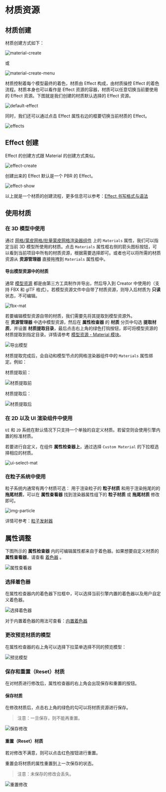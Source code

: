 # 材质资源

## 材质创建

材质创建方式如下：

![material-create](material/material-create.png)

或

![material-create-menu](material/material-create-menu.png)

材质控制着每个模型最终的着色，材质由 Effect 构成，由材质操控 Effect 的着色流程。材质本身也可以看作是 Effect 资源的容器，材质可以任意切换当前要使用的 Effect 资源。下图就是我们创建的材质默认选择的 Effect 资源。

![default-effect](material/default-effect.png)

同时，我们还可以通过点击 Effect 属性右边的框要切换当前材质的 Effect。

![effects](material/effects.png)

## Effect 创建

Effect 的创建方式跟 Material 的创建方式类似。

![effect-create](material/effect-create.png)

创建出来的 Effect 默认是一个 PBR 的 Effect。

![effect-show](material/effect-show.png)

以上就是一个材质的创建流程，更多信息可以参考：[Effect 书写格式与语法](../shader/index.md)

## 使用材质

### 在 3D 模型中使用

通过 [网格/蒙皮网格/批量蒙皮网格渲染器组件](../module-map/mesh/) 上的 `Materials` 属性，我们可以指定当前 3D 模型所使用的材质。点击 `Materials` 属性框右侧的箭头图标按钮，可以看到当前项目中所有的材质资源，根据需要选择即可。或者也可以将所需的材质资源从 **资源管理器** 直接拖拽到 `Materials` 属性框中。

#### 导出模型资源中的材质

通常 [模型资源](../asset/model/mesh.md) 都是由第三方工具制作并导出，然后导入到 Creator 中使用的（支持 FBX 和 glTF 格式）。若模型资源文件中自带了材质资源，则导入后材质为 **只读** 状态，不可编辑。

![fbx-mat](../material-system/img/readonly-material.png)

若要编辑模型资源自带的材质，我们需要先将其提取到模型资源外。<br>在 **资源管理器** 中选中模型资源，然后在 **属性检查器** 的 **材质** 分页中勾选 **提取材质**，并设置 **材质提取目录**，最后点击右上角的绿色打钩按钮，即可将模型资源的材质提取到指定目录。详情请参考 [模型资源 - Material 模块](../asset/model/mesh.md)。

![导出模型](../material-system/img/dump-material.png)

材质提取完成后，会自动和模型节点的网格渲染器组件中的 `Materials` 属性绑定。例如：

材质提取前：

![材质提取前](../material-system/img/dump-result.png)

材质提取后：

![材质提取后](../material-system/img/post-dump.png)

### 在 2D 以及 UI 渲染组件中使用

`UI` 和 `2D` 系统在默认情况下只支持一个单独的自定义材质。若留空则会使用引擎内置的标准材质。

若要进行自定义，在组件 **属性检查器上**，通过选择 `Custom Material` 的下拉框选择相应的材质。

![ui-select-mat](../material-system/img/ui-select.png)

### 在粒子系统中使用

粒子系统内通常有两个材质可选： 用于渲染粒子的 **粒子材质** 和用于渲染拖尾的的 **拖尾材质**，可以在 **属性查看器** 找到渲染器属性组下的 **粒子材质** 或 **拖尾材质** 修改即可。

![img-particle](../material-system/img/particle-material.png)

详情可参考：[粒子发射器](../particle-system/index.md)

## 属性调整

下图所示的 **属性检查器** 内的可编辑属性都来自于着色器。如果想要自定义材质的 **属性查看器**，请查看 [着色器](../shader/index.md) 。

![属性查看器](../material-system/img/inspector.png)

### 选择着色器

在属性检查器内的着色器下拉框中，可以选择当前引擎内置的着色器以及用户自定义着色器。

![选择着色器](../material-system/img/select-effect.png)

对于内置着色器的用法可查看：[内置着色器](../shader/effect-builtin.md)

### 更改预览材质的模型

在属性检查器的右上角可以选择下拉菜单选择不同的预览模型：

![预览模型](../material-system/img/preview-model-select.png)

### 保存和重置（Reset）材质

在对材质进行修改后，属性检查器的右上角会出现保存和重置的按钮。

#### 保存材质

在修改材质后，点击右上角的绿色的勾可以将材质资源进行保存。

>注意：一旦保存，则不能再重置。

![保存修改](../material-system/img/save-material.png)

#### 重置（Reset）材质

若对修改不满意，则可以点击红色按钮进行重置。

重置会将材质的属性重置到上一次保存的状态。

>注意：未保存的修改会丢失。

![重置修改](../material-system/img/revert-material.png)
